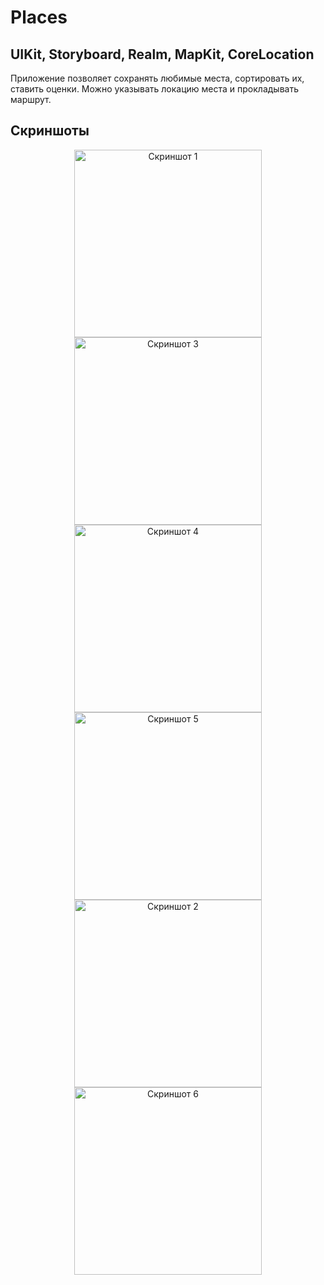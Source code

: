 
# Places
## UIKit, Storyboard, Realm, MapKit, CoreLocation
Приложение позволяет сохранять любимые места, сортировать их, ставить оценки. Можно указывать локацию места и прокладывать маршрут.

## Скриншоты

<p align="center">
  <img src="screenshots/1.png" width="300" alt="Скриншот 1">
  <img src="screenshots/3.png" width="300" alt="Скриншот 3">
  <img src="screenshots/4.png" width="300" alt="Скриншот 4">
  <img src="screenshots/5.png" width="300" alt="Скриншот 5">
  <img src="screenshots/2.png" width="300" alt="Скриншот 2">
  <img src="screenshots/6.png" width="300" alt="Скриншот 6">
</p>
